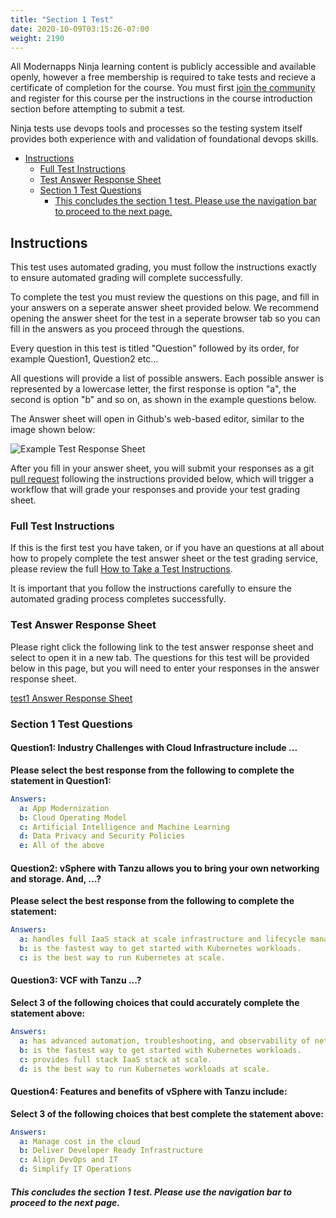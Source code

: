 ```yaml
---
title: "Section 1 Test"
date: 2020-10-09T03:15:26-07:00
weight: 2190
---
```


All Modernapps Ninja learning content is publicly accessible and available openly, however a free membership is required to take tests and recieve a certificate of completion for the course. You must first [join the community](https://modernapps.ninja/about/membership/) and register for this course per the instructions in the course introduction section before attempting to submit a test.

Ninja tests use devops tools and processes so the testing system itself provides both experience with and validation of foundational devops skills. 

- [Instructions](#instructions)
  - [Full Test Instructions](#full-test-instructions)
  - [Test Answer Response Sheet](#test-answer-response-sheet)
  - [Section 1 Test Questions](#section-1-test-questions)
      - [This concludes the section 1 test. Please use the navigation bar to proceed to the next page.](#this-concludes-the-section-1-test-please-use-the-navigation-bar-to-proceed-to-the-next-page)

## Instructions

This test uses automated grading, you must follow the instructions exactly to ensure automated grading will complete successfully. 

To complete the test you must review the questions on this page, and fill in your answers on a seperate answer sheet provided below. We recommend opening the answer sheet for the test in a seperate browser tab so you can fill in the answers as you proceed through the questions. 

Every question in this test is titled "Question" followed by its order, for example Question1, Question2 etc...

All questions will provide a list of possible answers. Each possible answer is represented by a lowercase letter, the first response is option "a", the second is option "b" and so on, as shown in the example questions below. 

The Answer sheet will open in Github's web-based editor, similar to the image shown below:

![Example Test Response Sheet](/vspheretanzu101_vt7301/admin/assets/images/blank_test_screen_example.png)  

After you fill in your answer sheet, you will submit  your responses as a git [pull request](https://docs.github.com/en/github/collaborating-with-issues-and-pull-requests/about-pull-requests) following the instructions provided below, which will trigger a workflow that will grade your responses and provide your test grading sheet. 

### Full Test Instructions

If this is the first test you have taken, or if you have an questions at all about how to propely complete the test answer sheet or the test grading service, please review the full [How to Take a Test Instructions](https://modernapps.ninja/course_repo_template_ct8279/docs/reference/testinstructions/).  

It is important that you follow the instructions carefully to ensure the automated grading process completes successfully.

### Test Answer Response Sheet

Please right click the following link to the test answer response sheet and select to open it in a new tab. The questions for this test will be provided below in this page, but you will need to enter your responses in the answer response sheet. 

[test1 Answer Response Sheet](https://github.com/modernappsninja/vspheretanzu101_vt7301/edit/main/static/admin/userdata/tests/test1.yml)  

### Section 1 Test Questions

#### **Question1:** Industry Challenges with Cloud Infrastructure include ... <!-- omit in toc -->

**Please select the best response from the following to complete the statement in Question1:**

```yml
Answers:
  a: App Modernization
  b: Cloud Operating Model 
  c: Artificial Intelligence and Machine Learning 
  d: Data Privacy and Security Policies 
  e: All of the above
```

#### **Question2:** vSphere with Tanzu allows you to bring your own networking and storage. And, ...?  <!-- omit in toc -->

**Please select the best response from the following to complete the statement:**

```yml
Answers:
  a: handles full IaaS stack at scale infrastructure and lifecycle management.
  b: is the fastest way to get started with Kubernetes workloads.
  c: is the best way to run Kubernetes at scale.
```

#### **Question3:** VCF with Tanzu ...? <!-- omit in toc -->

**Select 3 of the following choices that could accurately complete the statement above:**

```yml
Answers:
  a: has advanced automation, troubleshooting, and observability of networking storage, and integrated L4 and L7 load balancing.
  b: is the fastest way to get started with Kubernetes workloads.
  c: provides full stack IaaS stack at scale.
  d: is the best way to run Kubernetes workloads at scale.
```

#### **Question4:** Features and benefits of vSphere with Tanzu include: <!-- omit in toc -->

**Select 3 of the following choices that best complete the statement above:**

```yml
Answers:
  a: Manage cost in the cloud
  b: Deliver Developer Ready Infrastructure
  c: Align DevOps and IT
  d: Simplify IT Operations
```

##### This concludes the section 1 test. Please use the navigation bar to proceed to the next page.
